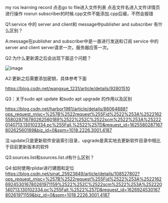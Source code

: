 my ros learning record
点击go to file进入文件列表    点击文件名进入文件详情页进行操作
rosrun subscriber的时候.cpp文件不能添加.cpp后缀，不然会报错

Q1:service 中的 server and client和 message中publisher and subscriber 有什么区别？

A:message在publisher and subscriber中是一直进行发送和订阅  service 中的 server and client server请求一次，服务器应答一次。


Q2:为什么更新源之后会出现下面这个问题？

![image](https://user-images.githubusercontent.com/62461065/124609950-ac32a300-dea2-11eb-8b00-21ae10496b78.png)


A2:更新之后需要添加密钥，具体参考下面

https://blog.csdn.net/wangxue_1231/article/details/92801510

Q3：关于sudo apt update 和sudo apt upgrade 的作用以及区别

https://blog.csdn.net/harbor1981/article/details/86064888?ops_request_misc=%257B%2522request%255Fid%2522%253A%2522162558028716780262560189%2522%252C%2522scm%2522%253A%252220140713.130102334.pc%255Fall.%2522%257D&request_id=162558028716780262560189&biz_id=0&spm=1018.2226.3001.4187

注:update只是更新软件安装索引目录，upgrade是真实地去更新软件目录中相比于目前更新版本的软件

Q3:sources.list和sources.list.d有什么区别？



Q4:如何使用rplidar进行建图和定位
https://blog.csdn.net/sinat_25923849/article/details/108527802?ops_request_misc=%257B%2522request%255Fid%2522%253A%2522162692453016780261971159%2522%252C%2522scm%2522%253A%252220140713.130102334.pc%255Fall.%2522%257D&request_id=162692453016780261971159&biz_id=0&spm=1018.2226.3001.4187








































































































